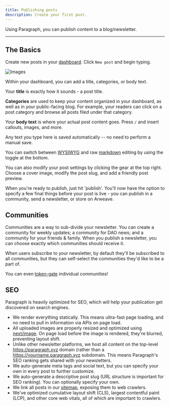 ```yaml
---
title: Publishing posts
description: Create your first post.
---
```


Using Paragraph, you can publish content to a blog/newsletter.

---

## The Basics

Create new posts in your [dashboard](https://paragraph.xyz/notes). Click `New post` and begin typing.


![Images](/img/editor.png)

Within your dashboard, you can add a title, categories, or body text.

Your **title** is exactly how it sounds - a post title.

**Categories** are used to keep your content organized in your dashboard, as well as in your public-facing blog. For example, your readers can click on a post category and browse all posts filed under that category.

Your **body text** is where your actual post content goes. Press `/` and insert callouts, images, and more.

Any text you type here is saved automatically -- no need to perform a manual save.

You can switch between [WYSIWYG](https://www.techtarget.com/whatis/definition/WYSIWYG-what-you-see-is-what-you-get) and raw [markdown](https://www.markdownguide.org/getting-started/) editing by using the toggle at the bottom.

You can also modify your post settings by clicking the gear at the top right. Choose a cover image, modify the post slug, and add a friendly post preview.

When you're ready to publish, just hit 'publish'. You'll now have the option to specify a few final things before your post is live - you can publish in a community, send a newsletter, or store on Arweave.

## Communities

Communities are a way to sub-divide your newsletter. You can create a community for weekly updates; a community for DAO news; and a community for your friends & family. When you publish a newsletter, you can choose exactly which communities should receive it.

When users subscribe to your newsletter, by default they'll be subscribed to all communities, but they can self-select the communities they'd like to be a part of.

You can even [token-gate](/docs/token-gated-content) individual communities!

## SEO

Paragraph is heavily optimized for SEO, which will help your publication get discovered on search engines.

* We render everything statically. This means ultra-fast page loading, and no need to pull in information via APIs on page load.
* All uploaded images are properly resized and optimized using [next/image](https://nextjs.org/docs/api-reference/next/image). On page load before the image is rendered, they're blurred, preventing layout shift.
* Unlike other newsletter platforms, we host all content on the top-level https://paragraph.xyz domain (rather than a https://yourname.paragraph.xyz subdomain. This means Paragraph's SEO ranking gets shared with your newsletters.
* We auto-generate meta tags and social text, but you can specify your own in every post to further customize.
* We auto-generate a descriptive post slug (URL structure is important for SEO ranking). You can optionally specify your own.
* We link all posts in our [sitemap](http://paragraph.xyz/sitemap.xml), exposing them to web crawlers.
* We've optimized cumulative layout shift (CLS), largest contentful paint (LCP), and other core web vitals, all of which are important to crawlers.
